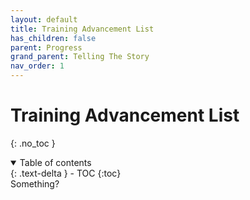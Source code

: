 ```yaml
---
layout: default
title: Training Advancement List
has_children: false
parent: Progress
grand_parent: Telling The Story
nav_order: 1
---
```

# Training Advancement List
{: .no_toc }

<details open markdown="block">
  <summary>
    Table of contents
  </summary>
  {: .text-delta }
- TOC
{:toc}
</details>

<div class="test">Something?</div>